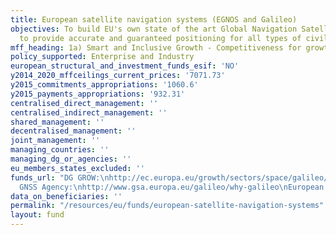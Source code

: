 ```yaml
---
title: European satellite navigation systems (EGNOS and Galileo)
objectives: To build EU's own state of the art Global Navigation SatelliteSystem (GNSS)
  to provide accurate and guaranteed positioning for all types of civilian applications.
mff_heading: 1a) Smart and Inclusive Growth - Competitiveness for growth and jobs
policy_supported: Enterprise and Industry
european_structural_and_investment_funds_esif: 'NO'
y2014_2020_mffceilings_current_prices: '7071.73'
y2015_commitments_appropriations: '1060.6'
y2015_payments_appropriations: '932.31'
centralised_direct_management: ''
centralised_indirect_management: ''
shared_management: ''
decentralised_management: ''
joint_management: ''
managing_countries: ''
managing_dg_or_agencies: ''
eu_members_states_excluded: ''
funds_url: "DG GROW:\nhttp://ec.europa.eu/growth/sectors/space/galileo/index_en.htm\nEuropean
  GNSS Agency:\nhttp://www.gsa.europa.eu/galileo/why-galileo\nEuropean Space Agency:\nhttp://www.esa.int/Our_Activities/Navigation/The_future_-_Galileo/What_is_Galileo "
data_on_beneficiaries: ''
permalink: "/resources/eu/funds/european-satellite-navigation-systems"
layout: fund
---
```

